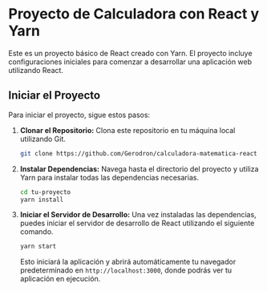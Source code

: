 # Proyecto de Calculadora con React y Yarn

Este es un proyecto básico de React creado con Yarn. El proyecto incluye configuraciones iniciales para comenzar a desarrollar una aplicación web utilizando React.

## Iniciar el Proyecto

Para iniciar el proyecto, sigue estos pasos:

1. **Clonar el Repositorio:** Clona este repositorio en tu máquina local utilizando Git.

    ```bash
    git clone https://github.com/Gerodron/calculadora-matematica-react
    ```

2. **Instalar Dependencias:** Navega hasta el directorio del proyecto y utiliza Yarn para instalar todas las dependencias necesarias.

    ```bash
    cd tu-proyecto
    yarn install
    ```

3. **Iniciar el Servidor de Desarrollo:** Una vez instaladas las dependencias, puedes iniciar el servidor de desarrollo de React utilizando el siguiente comando.

    ```bash
    yarn start
    ```

    Esto iniciará la aplicación y abrirá automáticamente tu navegador predeterminado en `http://localhost:3000`, donde podrás ver tu aplicación en ejecución.
